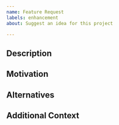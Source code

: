 ```yaml
---
name: Feature Request
labels: enhancement
about: Suggest an idea for this project

---
```


<!--
  Have you read our Code of Conduct?
  By filing an issue, you are expected to comply with it, including treating everyone with respect:
  https://github.com/FreeProving/guidelines/blob/master/CODE_OF_CONDUCT.md
-->

## Description

<!-- A brief description of the feature. -->

## Motivation

<!--
  Why are we doing this?
  What use cases does it support?
  What is the expected outcome?
-->

## Alternatives

<!--
  What alternative solutions have you considered?
  What are their drawbacks in comparison to your proposal?
-->

## Additional Context

<!-- Add any other context about the feature request here. -->
